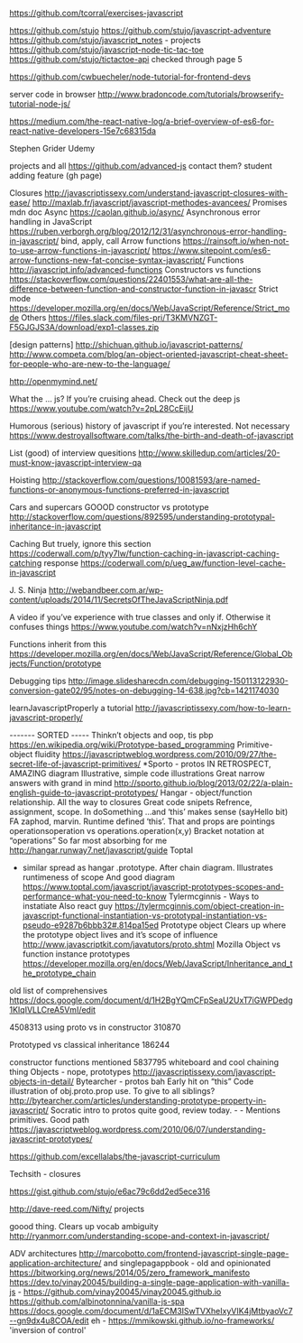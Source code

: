 
https://github.com/tcorral/exercises-javascript

https://github.com/stujo 
	https://github.com/stujo/javascript-adventure 
	https://github.com/stujo/javascript_notes - projects 
	https://github.com/stujo/javascript-node-tic-tac-toe 
	https://github.com/stujo/tictactoe-api 
	checked through page 5

https://github.com/cwbuecheler/node-tutorial-for-frontend-devs

server code in browser http://www.bradoncode.com/tutorials/browserify-tutorial-node-js/

https://medium.com/the-react-native-log/a-brief-overview-of-es6-for-react-native-developers-15e7c68315da

Stephen Grider Udemy

projects and all https://github.com/advanced-js contact them? student adding feature (gh page)

Closures 
	http://javascriptissexy.com/understand-javascript-closures-with-ease/ 
	http://maxlab.fr/javascript/javascript-methodes-avancees/ 
Promises 
	mdn doc 
Async 
	https://caolan.github.io/async/ 
Asynchronous error handling in JavaScript 
	https://ruben.verborgh.org/blog/2012/12/31/asynchronous-error-handling-in-javascript/ 
bind, apply, call Arrow functions 
	https://rainsoft.io/when-not-to-use-arrow-functions-in-javascript/ 
	https://www.sitepoint.com/es6-arrow-functions-new-fat-concise-syntax-javascript/
Functions 
	http://javascript.info/advanced-functions 
Constructors vs functions 
	https://stackoverflow.com/questions/22401553/what-are-all-the-difference-between-function-and-constructor-function-in-javascr 
Strict mode 
	https://developer.mozilla.org/en/docs/Web/JavaScript/Reference/Strict_mode 
Others 
	https://files.slack.com/files-pri/T3KMVNZGT-F5GJGJS3A/download/exp1-classes.zip

[design patterns] http://shichuan.github.io/javascript-patterns/ 
http://www.competa.com/blog/an-object-oriented-javascript-cheat-sheet-for-people-who-are-new-to-the-language/

http://openmymind.net/

What the … js? If you’re cruising ahead. Check out the deep js https://www.youtube.com/watch?v=2pL28CcEijU

Humorous (serious) history of javascript if you’re interested. Not necessary https://www.destroyallsoftware.com/talks/the-birth-and-death-of-javascript

List (good) of interview quesitions http://www.skilledup.com/articles/20-must-know-javascript-interview-qa

Hoisting http://stackoverflow.com/questions/10081593/are-named-functions-or-anonymous-functions-preferred-in-javascript

Cars and supercars GOOOD constructor vs prototype http://stackoverflow.com/questions/892595/understanding-prototypal-inheritance-in-javascript

Caching
But truely, ignore this section https://coderwall.com/p/tyy7lw/function-caching-in-javascript-caching-catching response https://coderwall.com/p/ueg_aw/function-level-cache-in-javascript

J. S. Ninja http://webandbeer.com.ar/wp-content/uploads/2014/11/SecretsOfTheJavaScriptNinja.pdf

A video if you’ve experience with true classes and only if. Otherwise it confuses things https://www.youtube.com/watch?v=nNxjzHh6chY

Functions inherit from this https://developer.mozilla.org/en/docs/Web/JavaScript/Reference/Global_Objects/Function/prototype

Debugging tips http://image.slidesharecdn.com/debugging-150113122930-conversion-gate02/95/notes-on-debugging-14-638.jpg?cb=1421174030

learnJavascriptProperly a tutorial http://javascriptissexy.com/how-to-learn-javascript-properly/

------- SORTED -----
Thinkn’t objects and oop, tis pbp 
	https://en.wikipedia.org/wiki/Prototype-based_programming 
Primitive-object fluidity 
	https://javascriptweblog.wordpress.com/2010/09/27/the-secret-life-of-javascript-primitives/ 
*Sporto - protos IN RETROSPECT, AMAZING diagram Illustrative, simple code illustrations Great narrow answers with grand in mind 
	http://sporto.github.io/blog/2013/02/22/a-plain-english-guide-to-javascript-prototypes/ 
Hangar - object/function relationship. All the way to closures Great code snipets Refrence, assignment, scope. In doSomething ...and ‘this’ makes sense (sayHello bit) FA zaphod, marvin. Runtime defined ‘this’. That and props are pointings operationsoperation vs operations.operation(x,y) Bracket notation at “operations” 
So far most absorbing for me http://hangar.runway7.net/javascript/guide Toptal 
- similar spread as hangar .prototype. After chain diagram. 
	Illustrates runtimeness of scope And good diagram 
	https://www.toptal.com/javascript/javascript-prototypes-scopes-and-performance-what-you-need-to-know 
Tylermcginnis - Ways to instatiate 
Also react guy 
	https://tylermcginnis.com/object-creation-in-javascript-functional-instantiation-vs-prototypal-instantiation-vs-pseudo-e9287b6bbb32#.814pa15ed 
Prototype object Clears up where the prototype object lives and it’s scope of influence 
	http://www.javascriptkit.com/javatutors/proto.shtml 
Mozilla Object vs function instance prototypes 
	https://developer.mozilla.org/en/docs/Web/JavaScript/Inheritance_and_the_prototype_chain

old list of comprehensives https://docs.google.com/document/d/1H2BgYQmCFpSeaU2UxT7iGWPDedg1KIqIVLLCreA5VmI/edit

4508313 using proto vs in constructor 310870

Prototyped vs classical inheritance 186244

constructor functions mentioned
	5837795 whiteboard and cool chaining thing
	Objects - nope, prototypes 
		http://javascriptissexy.com/javascript-objects-in-detail/ 
	Bytearcher - protos bah Early hit on “this” Code illustration of obj.proto.prop use. 	To give to all siblings? 
		http://bytearcher.com/articles/understanding-prototype-property-in-javascript/
	Socratic intro to protos quite good, review today. 
		-
		 - Mentions primitives. 
		Good path 
			https://javascriptweblog.wordpress.com/2010/06/07/understanding-javascript-prototypes/ 


https://github.com/excellalabs/the-javascript-curriculum

Techsith - closures

https://gist.github.com/stujo/e6ac79c6dd2ed5ece316

http://dave-reed.com/Nifty/ projects

goood thing. Clears up vocab ambiguity http://ryanmorr.com/understanding-scope-and-context-in-javascript/

ADV architectures 
	http://marcobotto.com/frontend-javascript-single-page-application-architecture/
	and singlepagappbook - old and opinionated 
https://bitworking.org/news/2014/05/zero_framework_manifesto 
https://dev.to/vinay20045/building-a-single-page-application-with-vanilla-js - https://github.com/vinay20045/vinay20045.github.io 
https://github.com/albinotonnina/vanilla-js-spa 
https://docs.google.com/document/d/1aECM3ISwTVXheIxyVIK4jMtbyaoVc7--gn9dx4u8COA/edit eh - https://mmikowski.github.io/no-frameworks/ 'inversion of control'



